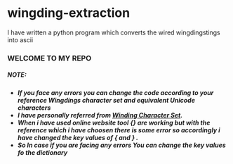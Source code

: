 # wingding-extraction
I have written a python program which converts the wired wingdingstings into ascii
### **WELCOME TO MY REPO**
##### **NOTE:** 
- ***If you face any errors you can change the code according to your reference Wingdings character set and equivalent Unicode characters***
- ***I have personally referred from [Winding Character Set](https://www.alanwood.net/demos/wingdings.html).***
- ***When i have used online website tool **{}** are working but with the reference which i have choosen there is some error so accordingly i have changed the key values of **{** and **}** .***
- ***So In case if you are facing any errors You can change the key values fo the dictionary*** 
